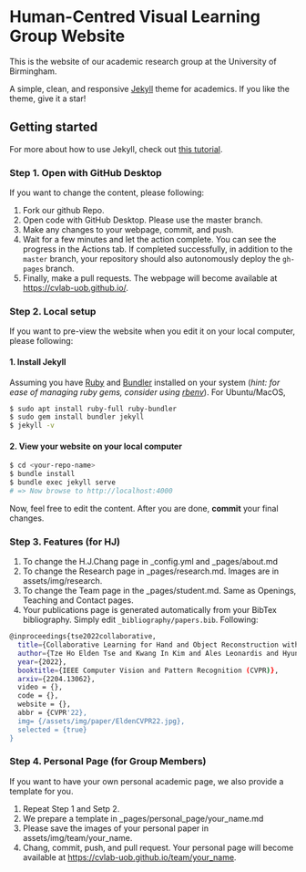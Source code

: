 # Human-Centred Visual Learning Group Website

This is the website of our academic research group at the University of Birmingham.

A simple, clean, and responsive [Jekyll](https://jekyllrb.com/) theme for academics.
If you like the theme, give it a star!
## Getting started

For more about how to use Jekyll, check out [this tutorial](https://www.taniarascia.com/make-a-static-website-with-jekyll/).

### Step 1. Open with GitHub Desktop
If you want to change the content, please following:
1. Fork our github Repo.
2. Open code with GitHub Desktop. Please use the master branch.
3. Make any changes to your webpage, commit, and push.
4. Wait for a few minutes and let the action complete. You can see the progress in the Actions tab. If completed successfully, in addition to the `master` branch, your repository should also autonomously deploy the `gh-pages` branch.
5. Finally, make a pull requests. The webpage will become available at https://cvlab-uob.github.io/.

### Step 2. Local setup
If you want to pre-view the website when you edit it on your local computer, please following:

#### 1. Install Jekyll
Assuming you have [Ruby](https://www.ruby-lang.org/en/downloads/) and [Bundler](https://bundler.io/) installed on your system (*hint: for ease of managing ruby gems, consider using [rbenv](https://github.com/rbenv/rbenv)*). For Ubuntu/MacOS,

```bash
$ sudo apt install ruby-full ruby-bundler
$ sudo gem install bundler jekyll
$ jekyll -v
```
#### 2. View your website on your local computer

```bash
$ cd <your-repo-name>
$ bundle install
$ bundle exec jekyll serve
# => Now browse to http://localhost:4000
```
Now, feel free to edit the content.
After you are done, **commit** your final changes.

### Step 3. Features (for HJ)

1. To change the H.J.Chang page in _config.yml and _pages/about.md
2. To change the Research page in _pages/research.md. Images are in assets/img/research.
3. To change the Team page in the _pages/student.md. Same as Openings, Teaching and Contact pages.
4. Your publications page is generated automatically from your BibTex bibliography.
Simply edit `_bibliography/papers.bib`. Following:
```bash
@inproceedings{tse2022collaborative,
  title={Collaborative Learning for Hand and Object Reconstruction with Attention-guided Graph Convolution},
  author={Tze Ho Elden Tse and Kwang In Kim and Ales Leonardis and Hyung Jin Chang},
  year={2022},
  booktitle={IEEE Computer Vision and Pattern Recognition (CVPR)},
  arxiv={2204.13062},
  video = {},
  code = {},
  website = {},
  abbr = {CVPR'22},
  img= {/assets/img/paper/EldenCVPR22.jpg},
  selected = {true}
}
```
### Step 4. Personal Page (for Group Members)
If you want to have your own personal academic page, we also provide a template for you.

1. Repeat Step 1 and Setp 2.
2. We prepare a template in _pages/personal_page/your_name.md
3. Please save the images of your personal paper in assets/img/team/your_name.
4. Chang, commit, push, and pull request. Your personal page will become available at https://cvlab-uob.github.io/team/your_name.
